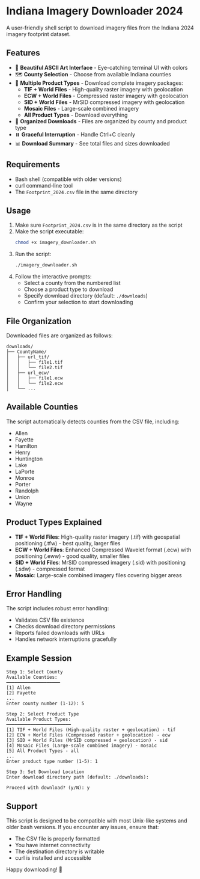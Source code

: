 # Indiana Imagery Downloader 2024

A user-friendly shell script to download imagery files from the Indiana 2024 imagery footprint dataset.

## Features

- 🎨 **Beautiful ASCII Art Interface** - Eye-catching terminal UI with colors
- 🗺️ **County Selection** - Choose from available Indiana counties
- 📁 **Multiple Product Types** - Download complete imagery packages:
  - **TIF + World Files** - High-quality raster imagery with geolocation
  - **ECW + World Files** - Compressed raster imagery with geolocation
  - **SID + World Files** - MrSID compressed imagery with geolocation
  - **Mosaic Files** - Large-scale combined imagery
  - **All Product Types** - Download everything
- 📂 **Organized Downloads** - Files are organized by county and product type
- ⏸️ **Graceful Interruption** - Handle Ctrl+C cleanly
- 📊 **Download Summary** - See total files and sizes downloaded

## Requirements

- Bash shell (compatible with older versions)
- curl command-line tool
- The `Footprint_2024.csv` file in the same directory

## Usage

1. Make sure `Footprint_2024.csv` is in the same directory as the script
2. Make the script executable:
   ```bash
   chmod +x imagery_downloader.sh
   ```
3. Run the script:
   ```bash
   ./imagery_downloader.sh
   ```
4. Follow the interactive prompts:
   - Select a county from the numbered list
   - Choose a product type to download
   - Specify download directory (default: `./downloads`)
   - Confirm your selection to start downloading

## File Organization

Downloaded files are organized as follows:
```
downloads/
├── CountyName/
│   ├── url_tif/
│   │   ├── file1.tif
│   │   └── file2.tif
│   ├── url_ecw/
│   │   ├── file1.ecw
│   │   └── file2.ecw
│   └── ...
```

## Available Counties

The script automatically detects counties from the CSV file, including:
- Allen
- Fayette
- Hamilton
- Henry
- Huntington
- Lake
- LaPorte
- Monroe
- Porter
- Randolph
- Union
- Wayne

## Product Types Explained

- **TIF + World Files**: High-quality raster imagery (.tif) with geospatial positioning (.tfw) - best quality, larger files
- **ECW + World Files**: Enhanced Compressed Wavelet format (.ecw) with positioning (.eww) - good quality, smaller files  
- **SID + World Files**: MrSID compressed imagery (.sid) with positioning (.sdw) - compressed format
- **Mosaic**: Large-scale combined imagery files covering bigger areas

## Error Handling

The script includes robust error handling:
- Validates CSV file existence
- Checks download directory permissions
- Reports failed downloads with URLs
- Handles network interruptions gracefully

## Example Session

```
Step 1: Select County
Available Counties:
━━━━━━━━━━━━━━━━━━━━
[1] Allen
[2] Fayette
...
Enter county number (1-12): 5

Step 2: Select Product Type
Available Product Types:
━━━━━━━━━━━━━━━━━━━━━━━━
[1] TIF + World Files (High-quality raster + geolocation) - tif
[2] ECW + World Files (Compressed raster + geolocation) - ecw
[3] SID + World Files (MrSID compressed + geolocation) - sid
[4] Mosaic Files (Large-scale combined imagery) - mosaic
[5] All Product Types - all
...
Enter product type number (1-5): 1

Step 3: Set Download Location
Enter download directory path (default: ./downloads): 

Proceed with download? (y/N): y
```

## Support

This script is designed to be compatible with most Unix-like systems and older bash versions. If you encounter any issues, ensure that:
- The CSV file is properly formatted
- You have internet connectivity
- The destination directory is writable
- curl is installed and accessible

Happy downloading! 🚀